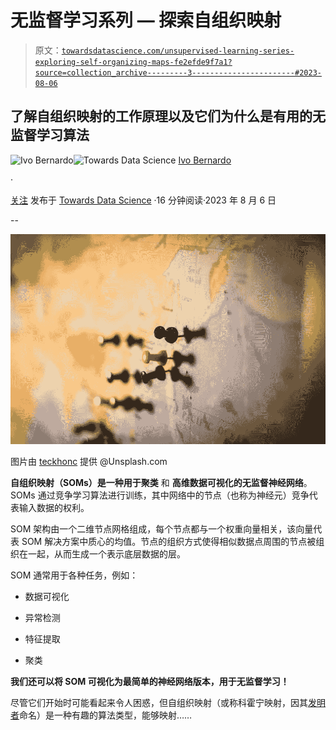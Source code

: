 # 无监督学习系列 — 探索自组织映射

> 原文：[`towardsdatascience.com/unsupervised-learning-series-exploring-self-organizing-maps-fe2efde9f7a1?source=collection_archive---------3-----------------------#2023-08-06`](https://towardsdatascience.com/unsupervised-learning-series-exploring-self-organizing-maps-fe2efde9f7a1?source=collection_archive---------3-----------------------#2023-08-06)

## 了解自组织映射的工作原理以及它们为什么是有用的无监督学习算法

[](https://ivopbernardo.medium.com/?source=post_page-----fe2efde9f7a1--------------------------------)![Ivo Bernardo](https://ivopbernardo.medium.com/?source=post_page-----fe2efde9f7a1--------------------------------)[](https://towardsdatascience.com/?source=post_page-----fe2efde9f7a1--------------------------------)![Towards Data Science](https://towardsdatascience.com/?source=post_page-----fe2efde9f7a1--------------------------------) [Ivo Bernardo](https://ivopbernardo.medium.com/?source=post_page-----fe2efde9f7a1--------------------------------)

·

[关注](https://medium.com/m/signin?actionUrl=https%3A%2F%2Fmedium.com%2F_%2Fsubscribe%2Fuser%2F74eec53531c0&operation=register&redirect=https%3A%2F%2Ftowardsdatascience.com%2Funsupervised-learning-series-exploring-self-organizing-maps-fe2efde9f7a1&user=Ivo+Bernardo&userId=74eec53531c0&source=post_page-74eec53531c0----fe2efde9f7a1---------------------post_header-----------) 发布于 [Towards Data Science](https://towardsdatascience.com/?source=post_page-----fe2efde9f7a1--------------------------------) ·16 分钟阅读·2023 年 8 月 6 日 [](https://medium.com/m/signin?actionUrl=https%3A%2F%2Fmedium.com%2F_%2Fvote%2Ftowards-data-science%2Ffe2efde9f7a1&operation=register&redirect=https%3A%2F%2Ftowardsdatascience.com%2Funsupervised-learning-series-exploring-self-organizing-maps-fe2efde9f7a1&user=Ivo+Bernardo&userId=74eec53531c0&source=-----fe2efde9f7a1---------------------clap_footer-----------)

--

[](https://medium.com/m/signin?actionUrl=https%3A%2F%2Fmedium.com%2F_%2Fbookmark%2Fp%2Ffe2efde9f7a1&operation=register&redirect=https%3A%2F%2Ftowardsdatascience.com%2Funsupervised-learning-series-exploring-self-organizing-maps-fe2efde9f7a1&source=-----fe2efde9f7a1---------------------bookmark_footer-----------)![](img/5f541e88bf23d4f4e488dda83aa7536d.png)

图片由 [teckhonc](https://unsplash.com/pt-br/@teckhonc) 提供 @Unsplash.com

**自组织映射（SOMs）是一种用于聚类** 和 **高维数据可视化的无监督神经网络**。SOMs 通过竞争学习算法进行训练，其中网络中的节点（也称为神经元）竞争代表输入数据的权利。

SOM 架构由一个二维节点网格组成，每个节点都与一个权重向量相关，该向量代表 SOM 解决方案中质心的均值。节点的组织方式使得相似数据点周围的节点被组织在一起，从而生成一个表示底层数据的层。

SOM 通常用于各种任务，例如：

+   数据可视化

+   异常检测

+   特征提取

+   聚类

**我们还可以将 SOM 可视化为最简单的神经网络版本，用于无监督学习！**

尽管它们开始时可能看起来令人困惑，但自组织映射（或称科霍宁映射，因其[发明者](https://en.wikipedia.org/wiki/Teuvo_Kohonen)命名）是一种有趣的算法类型，能够映射……
